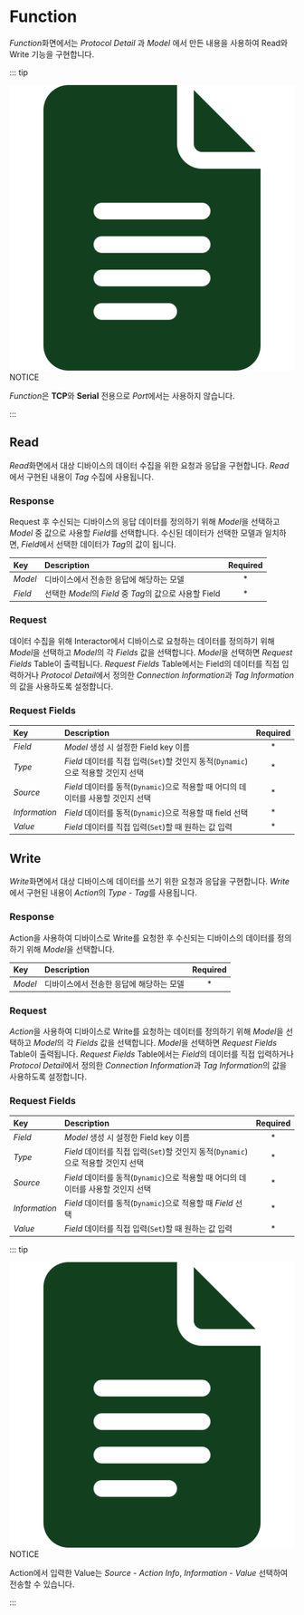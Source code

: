 # Function
*Function*화면에서는 *Protocol Detail* 과 *Model* 에서 만든 내용을 사용하여 Read와 Write 기능을 구현합니다. 

::: tip <p class="custom-block-title"><img src="../../img/icon/tip.svg">NOTICE</p>

  *Function*은 **TCP**와 **Serial** 전용으로 *Port*에서는 사용하지 않습니다.
  
:::

## Read
*Read*화면에서 대상 디바이스의 데이터 수집을 위한 요청과 응답을 구현합니다. *Read* 에서 구현된 내용이 *Tag* 수집에 사용됩니다.

### Response
Request 후 수신되는 디바이스의 응답 데이터를 정의하기 위해 *Model*을 선택하고 *Model* 중 값으로 사용할 *Field*를 선택합니다. 수신된 데이터가 선택한 모델과 일치하면, *Field*에서 선택한 데이터가 *Tag*의 값이 됩니다.

| Key | Description | Required |
| :- | :- | :-: |
| _Model_ | 디바이스에서 전송한 응답에 해당하는 모델 | * |
| _Field_ | 선택한 *Model*의 *Field* 중 *Tag*의 값으로 사용할 Field  | * |

### Request
데이터 수집을 위해 Interactor에서 디바이스로 요청하는 데이터를 정의하기 위해 *Model*을 선택하고 *Model*의 각 *Fields* 값을 선택합니다. *Model*을 선택하면 *Request Fields* Table이 출력됩니다. *Request Fields* Table에서는 Field의 데이터를 직접 입력하거나 *Protocol Detail*에서 정의한 *Connection Information*과 *Tag Information*의 값을 사용하도록 설정합니다.

### Request Fields
| Key | Description | Required |
| :- | :- | :-: |
| _Field_ | *Model* 생성 시 설정한 Field key 이름 | * |
| _Type_ | *Field* 데이터를 직접 입력(`Set`)할 것인지 동적(`Dynamic`)으로 적용할 것인지 선택 | * |
| _Source_ | *Field* 데이터를 동적(`Dynamic`)으로 적용할 때 어디의 데이터를 사용할 것인지 선택 | * |
| _Information_ | *Field* 데이터를 동적(`Dynamic`)으로 적용할 때 field 선택 | * |
| _Value_ | *Field* 데이터를 직접 입력(`Set`)할 때 원하는 값 입력 | * |



## Write
*Write*화면에서 대상 디바이스에 데이터를 쓰기 위한 요청과 응답을 구현합니다. *Write* 에서 구현된 내용이 *Action*의 *Type - Tag*를 사용됩니다.

### Response
Action을 사용하여 디바이스로 Write를 요청한 후 수신되는 디바이스의 데이터를 정의하기 위해 *Model*을 선택합니다.

| Key | Description | Required |
| :- | :- | :-: |
| _Model_ | 디바이스에서 전송한 응답에 해당하는 모델 | * |

### Request
 *Action*을 사용하여 디바이스로 Write를 요청하는 데이터를 정의하기 위해 *Model*을 선택하고 *Model*의 각 *Fields* 값을 선택합니다. *Model*을 선택하면 *Request Fields* Table이 출력됩니다. *Request Fields* Table에서는 *Field*의 데이터를 직접 입력하거나 *Protocol Detail*에서 정의한 *Connection Information*과 *Tag Information*의 값을 사용하도록 설정합니다.

### Request Fields
| Key | Description | Required |
| :- | :- | :-: |
| _Field_ | *Model* 생성 시 설정한 Field key 이름 | * |
| _Type_ | *Field* 데이터를 직접 입력(`Set`)할 것인지 동적(`Dynamic`)으로 적용할 것인지 선택 | * |
| _Source_ | *Field* 데이터를 동적(`Dynamic`)으로 적용할 때 어디의 데이터를 사용할 것인지 선택 | * |
| _Information_ | *Field* 데이터를 동적(`Dynamic`)으로 적용할 때 *Field* 선택 | * |
| _Value_ | *Field* 데이터를 직접 입력(`Set`)할 때 원하는 값 입력 | * |
::: tip <p class="custom-block-title"><img src="../../img/icon/tip.svg">NOTICE</p>

  Action에서 입력한 Value는 *Source* - *Action Info*, *Information* - *Value* 선택하여 전송할 수 있습니다.

:::
